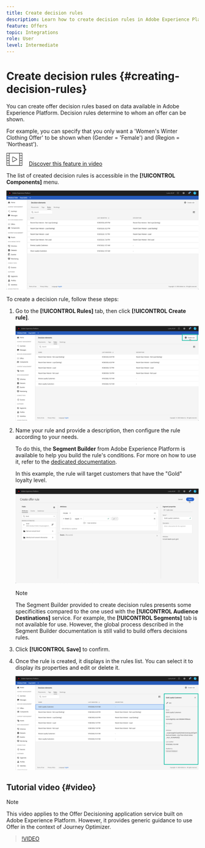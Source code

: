 ```yaml
---
title: Create decision rules
description: Learn how to create decision rules in Adobe Experience Platform.
feature: Offers
topic: Integrations
role: User
level: Intermediate
---
```

# Create decision rules {#creating-decision-rules}

You can create offer decision rules based on data available in Adobe Experience Platform. Decision rules determine to whom an offer can be shown.

For example, you can specify that you only want a 'Women's Winter Clothing Offer' to be shown when (Gender = 'Female') and (Region = 'Northeast').

![](../../assets/do-not-localize/how-to-video.png) [Discover this feature in video](#video)

The list of created decision rules is accessible in the **[!UICONTROL Components]** menu.

![](../../assets/decision_rules_list.png)

To create a decision rule, follow these steps:

1. Go to the **[!UICONTROL Rules]** tab, then click **[!UICONTROL Create rule]**.

    ![](../../assets/offers_decision_rule_creation.png)

1. Name your rule and provide a description, then configure the rule according to your needs.
    
    To do this, the **Segment Builder** from Adobe Experience Platform is available to help you build the rule's conditions. For more on how to use it, refer to the [dedicated  documentation](https://experienceleague.adobe.com/docs/experience-platform/segmentation/ui/segment-builder.html).
    
    In this example, the rule will target customers that have the "Gold" loyalty level.

    ![](../../assets/offers_decision_rule_creation_segment.png)

    >[!NOTE]
    >
    >The Segment Builder provided to create decision rules presents some specificities compared to the one used with the **[!UICONTROL Audience Destinations]** service. For example, the **[!UICONTROL Segments]** tab is not available for use. However, the global process described in the Segment Builder documentation is still valid to build offers decisions rules.

1. Click **[!UICONTROL Save]** to confirm.

1. Once the rule is created, it displays in the rules list. You can select it to display its properties and edit or delete it.

    ![](../../assets/rule_created.png)

## Tutorial video {#video}

>[!NOTE]
>
>This video applies to the Offer Decisioning application service built on Adobe Experience Platform. However, it provides generic guidance to use Offer in the context of Journey Optimizer.

>[!VIDEO](https://video.tv.adobe.com/v/329373?quality=12)
